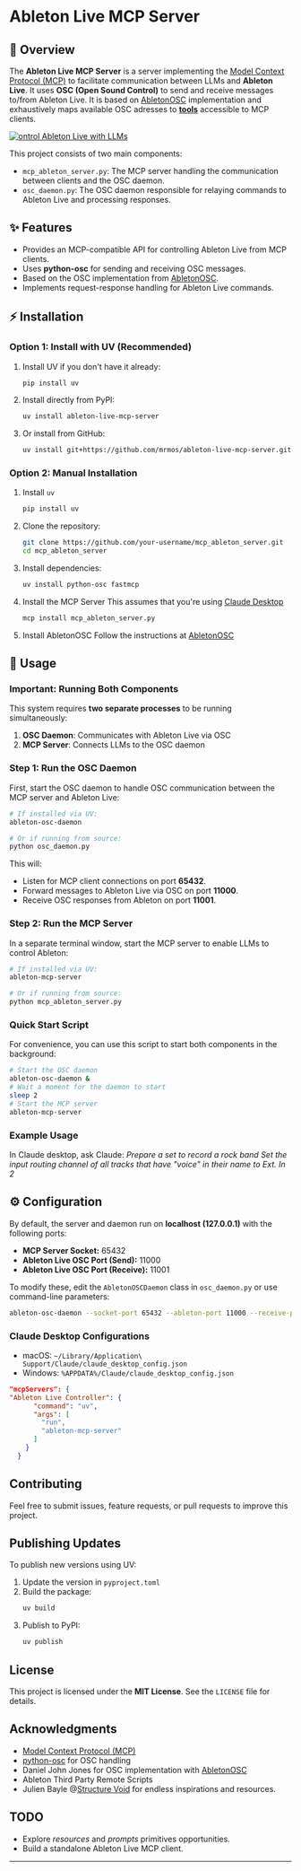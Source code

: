 # Ableton Live MCP Server

## 📌 Overview
The **Ableton Live MCP Server** is a server implementing the [Model Context Protocol (MCP)](https://modelcontextprotocol.io) to facilitate communication between LLMs and **Ableton Live**. It uses **OSC (Open Sound Control)** to send and receive messages to/from Ableton Live.
It is based on [AbletonOSC](https://github.com/ideoforms/AbletonOSC) implementation and exhaustively maps available OSC adresses to [**tools**](https://modelcontextprotocol.io/docs/concepts/tools) accessible to MCP clients.


[![ontrol Ableton Live with LLMs](https://img.youtube.com/vi/12MzsQ3V7cs/hqdefault.jpg)](https://www.youtube.com/watch?v=12MzsQ3V7cs)

This project consists of two main components:
- `mcp_ableton_server.py`: The MCP server handling the communication between clients and the OSC daemon.
- `osc_daemon.py`: The OSC daemon responsible for relaying commands to Ableton Live and processing responses.

## ✨ Features
- Provides an MCP-compatible API for controlling Ableton Live from MCP clients.
- Uses **python-osc** for sending and receiving OSC messages.
- Based on the OSC implementation from [AbletonOSC](https://github.com/ideoforms/AbletonOSC).
- Implements request-response handling for Ableton Live commands.

## ⚡ Installation

### Option 1: Install with UV (Recommended)

1. Install UV if you don't have it already:
   ```bash
   pip install uv
   ```

2. Install directly from PyPI:
   ```bash
   uv install ableton-live-mcp-server
   ```

3. Or install from GitHub:
   ```bash
   uv install git+https://github.com/mrmos/ableton-live-mcp-server.git
   ```

### Option 2: Manual Installation

1. Install `uv`
   ```bash
   pip install uv
   ```
2. Clone the repository:
   ```bash
   git clone https://github.com/your-username/mcp_ableton_server.git
   cd mcp_ableton_server
   ```
3. Install dependencies:
   ```bash
   uv install python-osc fastmcp
   ```
4. Install the MCP Server
   This assumes that you're using [Claude Desktop](https://claude.ai/download)
   ```bash
   mcp install mcp_ableton_server.py
   ```
5. Install AbletonOSC
   Follow the instructions at [AbletonOSC](https://github.com/ideoforms/AbletonOSC)
   
## 🚀 Usage

### Important: Running Both Components

This system requires **two separate processes** to be running simultaneously:

1. **OSC Daemon**: Communicates with Ableton Live via OSC
2. **MCP Server**: Connects LLMs to the OSC daemon

### Step 1: Run the OSC Daemon
First, start the OSC daemon to handle OSC communication between the MCP server and Ableton Live:
```bash
# If installed via UV:
ableton-osc-daemon

# Or if running from source:
python osc_daemon.py
```
This will:
- Listen for MCP client connections on port **65432**.
- Forward messages to Ableton Live via OSC on port **11000**.
- Receive OSC responses from Ableton on port **11001**.

### Step 2: Run the MCP Server
In a separate terminal window, start the MCP server to enable LLMs to control Ableton:
```bash
# If installed via UV:
ableton-mcp-server

# Or if running from source:
python mcp_ableton_server.py
```

### Quick Start Script
For convenience, you can use this script to start both components in the background:
```bash
# Start the OSC daemon
ableton-osc-daemon &
# Wait a moment for the daemon to start
sleep 2
# Start the MCP server
ableton-mcp-server
```

### Example Usage
In Claude desktop, ask Claude:
*Prepare a set to record a rock band*
*Set the input routing channel of all tracks that have "voice" in their name to Ext. In 2*

## ⚙️ Configuration
By default, the server and daemon run on **localhost (127.0.0.1)** with the following ports:
- **MCP Server Socket:** 65432
- **Ableton Live OSC Port (Send):** 11000
- **Ableton Live OSC Port (Receive):** 11001

To modify these, edit the `AbletonOSCDaemon` class in `osc_daemon.py` or use command-line parameters:
```bash
ableton-osc-daemon --socket-port 65432 --ableton-port 11000 --receive-port 11001
```

### Claude Desktop Configurations
- macOS: `~/Library/Application\ Support/Claude/claude_desktop_config.json`
- Windows: `%APPDATA%/Claude/claude_desktop_config.json`


```json
"mcpServers": {
"Ableton Live Controller": {
      "command": "uv",
      "args": [
        "run",
        "ableton-mcp-server"
      ]
    }
  }
```

## Contributing
Feel free to submit issues, feature requests, or pull requests to improve this project.

## Publishing Updates
To publish new versions using UV:

1. Update the version in `pyproject.toml`
2. Build the package:
   ```bash
   uv build
   ```
3. Publish to PyPI:
   ```bash
   uv publish
   ```

## License
This project is licensed under the **MIT License**. See the `LICENSE` file for details.

## Acknowledgments
- [Model Context Protocol (MCP)](https://modelcontextprotocol.io)
- [python-osc](https://github.com/attwad/python-osc) for OSC handling
- Daniel John Jones for OSC implementation with [AbletonOSC](https://github.com/ideoforms/AbletonOSC)
- Ableton Third Party Remote Scripts
- Julien Bayle @[Structure Void](https://structure-void.com/) for endless inspirations and resources.

## TODO
- Explore *resources* and *prompts* primitives opportunities.
- Build a standalone Ableton Live MCP client.

---

